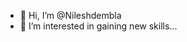 - 👋 Hi, I’m @Nileshdembla
- 👀 I’m interested in gaining new skills...


<!---
Nileshdembla/Nileshdembla is a ✨ special ✨ repository because its `README.md` (this file) appears on your GitHub profile.
You can click the Preview link to take a look at your changes.
--->
